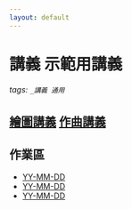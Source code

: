 ```yaml
---
layout: default
---
```


# 講義 示範用講義

###### tags: `_講義 通用`

## [繪圖講義](https://hackmd.io/@_7PkUw18SuObLzwXNzXwHA/SJD-897lj/edit) [作曲講義](https://hackmd.io/@_7PkUw18SuObLzwXNzXwHA/BJOmyIgls/edit)

## 作業區

* [YY-MM-DD](https://hackmd.io/@6hYzZShcTgiWURGnt6aaQw/rkyHM37es)
* [YY-MM-DD](https://hackmd.io/@6hYzZShcTgiWURGnt6aaQw/rkyHM37es)
* [YY-MM-DD](https://hackmd.io/@6hYzZShcTgiWURGnt6aaQw/rkyHM37es)